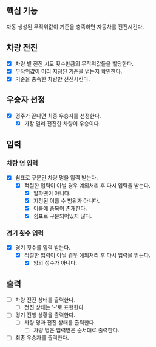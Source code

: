 ## 핵심 기능
자동 생성된 무작위값이 기준을 충족하면 자동차를 전진시킨다.

## 차량 전진
- [x] 차량 별 전진 시도 횟수만큼의 무작위값들을 할당한다.
- [x] 무작위값이 미리 지정된 기준을 넘는지 확인한다.
- [x] 기준을 충족한 차량만 전진시킨다.

## 우승자 선정
- [x] 경주가 끝나면 최종 우승자를 선정한다.
  - [x] 가장 멀리 전진한 차량이 우승이다.

## 입력
### 차량 명 입력
- [x] 쉼표로 구분된 차량 명을 입력 받는다.
  - [x] 적절한 입력이 아닐 경우 예외처리 후 다시 입력을 받는다.
    - [x] 알파벳이 아니다.
    - [x] 지정된 이름 수 범위가 아니다.
    - [x] 이름에 중복이 존재한다.
    - [x] 쉼표로 구분되어있지 않다.
### 경기 횟수 입력
- [x] 경기 횟수를 입력 받는다.
  - [x] 적절한 입력이 아닐 경우 예외처리 후 다시 입력을 받는다.
    - [x] 양의 정수가 아니다.

## 출력
- [ ] 차량 전진 상태를 출력한다.
  - [ ] 전진 상태는 '-'로 표현한다.
- [ ] 경기 진행 상황을 출력한다.
  - [ ] 차량 명과 전진 상태를 출력한다.
    - [ ] 차량 명은 입력받은 순서대로 출력한다.
- [ ] 최종 우승자를 출력한다.